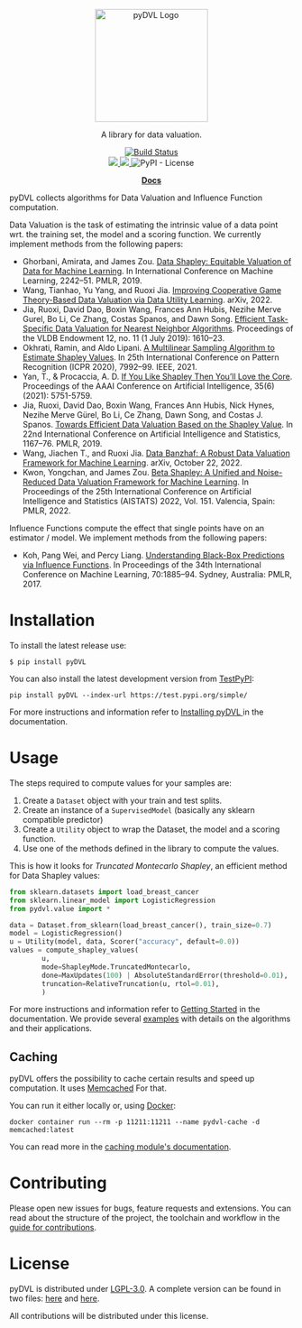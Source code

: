 <p align="center" style="text-align:center;">
    <img alt="pyDVL Logo" src="https://raw.githubusercontent.com/appliedAI-Initiative/pyDVL/develop/logo.svg" width="200"/>
</p>

<p align="center" style="text-align:center;">
    A library for data valuation.
</p>

<p align="center" style="text-align:center;">
    <a href="https://github.com/appliedAI-Initiative/pyDVL/actions/workflows/tox.yaml">
        <img src="https://github.com/appliedAI-Initiative/pyDVL/actions/workflows/tox.yaml/badge.svg" alt="Build Status"/>
    </a>
    <br>
    <a href="https://pypi.org/project/pydvl/">
        <img src="https://img.shields.io/pypi/v/pydvl.svg"/>
    </a>
    <a href="https://pypi.org/project/pydvl/">
        <img src="https://img.shields.io/pypi/pyversions/pydvl.svg"/>
    </a>
    <img alt="PyPI - License" src="https://img.shields.io/pypi/l/pydvl"/>
</p>

<p align="center" style="text-align:center;">
    <strong>
    <a href="https://appliedAI-Initiative.github.io/pyDVL">Docs</a>
    </strong>
</p>

pyDVL collects algorithms for Data Valuation and Influence Function computation.

Data Valuation is the task of estimating the intrinsic value of a data point
wrt. the training set, the model and a scoring function. We currently implement
methods from the following papers:

- Ghorbani, Amirata, and James Zou. 
  [Data Shapley: Equitable Valuation of Data for Machine Learning](http://proceedings.mlr.press/v97/ghorbani19c.html).
  In International Conference on Machine Learning, 2242–51. PMLR, 2019.
- Wang, Tianhao, Yu Yang, and Ruoxi Jia. 
  [Improving Cooperative Game Theory-Based Data Valuation via Data Utility Learning](https://doi.org/10.48550/arXiv.2107.06336).
  arXiv, 2022.
- Jia, Ruoxi, David Dao, Boxin Wang, Frances Ann Hubis, Nezihe Merve Gurel, Bo Li,
  Ce Zhang, Costas Spanos, and Dawn Song.
  [Efficient Task-Specific Data Valuation for Nearest Neighbor Algorithms](https://doi.org/10.14778/3342263.3342637).
  Proceedings of the VLDB Endowment 12, no. 11 (1 July 2019): 1610–23.
- Okhrati, Ramin, and Aldo Lipani.
  [A Multilinear Sampling Algorithm to Estimate Shapley Values](https://doi.org/10.1109/ICPR48806.2021.9412511).
  In 25th International Conference on Pattern Recognition (ICPR 2020), 7992–99.
  IEEE, 2021.
- Yan, T., & Procaccia, A. D.
  [If You Like Shapley Then You’ll Love the Core]().
  Proceedings of the AAAI Conference on Artificial Intelligence, 35(6) (2021): 5751-5759.
- Jia, Ruoxi, David Dao, Boxin Wang, Frances Ann Hubis, Nick Hynes, Nezihe Merve
  Gürel, Bo Li, Ce Zhang, Dawn Song, and Costas J. Spanos.
  [Towards Efficient Data Valuation Based on the Shapley Value](http://proceedings.mlr.press/v89/jia19a.html).
  In 22nd International Conference on Artificial Intelligence and Statistics,
  1167–76. PMLR, 2019.
- Wang, Jiachen T., and Ruoxi Jia. 
  [Data Banzhaf: A Robust Data Valuation Framework for Machine Learning](https://doi.org/10.48550/arXiv.2205.15466).
  arXiv, October 22, 2022.
- Kwon, Yongchan, and James Zou.
  [Beta Shapley: A Unified and Noise-Reduced Data Valuation Framework for Machine Learning](http://arxiv.org/abs/2110.14049).
  In Proceedings of the 25th International Conference on Artificial Intelligence
  and Statistics (AISTATS) 2022, Vol. 151. Valencia, Spain: PMLR, 2022.

Influence Functions compute the effect that single points have on an estimator /
model. We implement methods from the following papers:

- Koh, Pang Wei, and Percy Liang.
  [Understanding Black-Box Predictions via Influence Functions](http://proceedings.mlr.press/v70/koh17a.html).
  In Proceedings of the 34th International Conference on Machine Learning,
  70:1885–94. Sydney, Australia: PMLR, 2017.

# Installation

To install the latest release use:

```shell
$ pip install pyDVL
```

You can also install the latest development version from
[TestPyPI](https://test.pypi.org/project/pyDVL/):

```shell
pip install pyDVL --index-url https://test.pypi.org/simple/
```

For more instructions and information refer to [Installing pyDVL
](https://appliedAI-Initiative.github.io/pyDVL/20-install.html) in the
documentation.

# Usage

The steps required to compute values for your samples are:

1. Create a `Dataset` object with your train and test splits.
2. Create an instance of a `SupervisedModel` (basically any sklearn compatible
   predictor)
3. Create a `Utility` object to wrap the Dataset, the model and a scoring
   function.
4. Use one of the methods defined in the library to compute the values.

This is how it looks for *Truncated Montecarlo Shapley*, an efficient method for
Data Shapley values:

```python
from sklearn.datasets import load_breast_cancer
from sklearn.linear_model import LogisticRegression
from pydvl.value import *

data = Dataset.from_sklearn(load_breast_cancer(), train_size=0.7)
model = LogisticRegression()
u = Utility(model, data, Scorer("accuracy", default=0.0))
values = compute_shapley_values(
        u,
        mode=ShapleyMode.TruncatedMontecarlo,
        done=MaxUpdates(100) | AbsoluteStandardError(threshold=0.01),
        truncation=RelativeTruncation(u, rtol=0.01),
        )
```

For more instructions and information refer to [Getting
Started](https://appliedAI-Initiative.github.io/pyDVL/10-getting-started.html) in
the documentation. We provide several
[examples](https://appliedAI-Initiative.github.io/pyDVL/examples/index.html)
with details on the algorithms and their applications.

## Caching

pyDVL offers the possibility to cache certain results and
speed up computation. It uses [Memcached](https://memcached.org/) For that.

You can run it either locally or, using
[Docker](https://www.docker.com/):

```shell
docker container run --rm -p 11211:11211 --name pydvl-cache -d memcached:latest
```

You can read more in the [caching module's
documentation](https://appliedAI-Initiative.github.io/pyDVL/pydvl/utils/caching.html).

# Contributing

Please open new issues for bugs, feature requests and extensions. You can read
about the structure of the project, the toolchain and workflow in the [guide for
contributions](CONTRIBUTING.md).

# License

pyDVL is distributed under
[LGPL-3.0](https://www.gnu.org/licenses/lgpl-3.0.html). A complete version can
be found in two files: [here](LICENSE) and [here](COPYING.LESSER).

All contributions will be distributed under this license.
